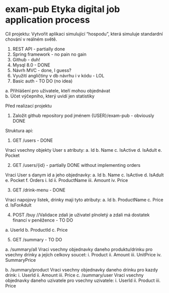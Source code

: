 # exam-pub Etyka digital job application process

Cíl projektu: Vytvořit aplikaci simulující  “hospodu”, která simuluje standardní chování v 
reálném světě. 
 
1. REST API - partially done
2. Spring framework - no pain no gain
3. Github - duh!
4. Mysql 8.0 - DONE
5. Návrh MVC - done, I guess?
6. Využití angličtiny v db návrhu i v kódu - LOL
7. Basic auth  - TO DO (no idea)

  a. Přihlášení pro uživatele, kteří mohou objednávat  
  b. Účet výčepního, který uvidí jen statistiky 
 
Před realizací projektu 
 
1. Založit github repository pod jménem {USER}/exam-pub - obviously DONE
 
Struktura api: 

1. GET /users - DONE

Vraci vsechny objekty User s atributy: 
a. Id 
b. Name 
c. IsActive 
d. IsAdult 
e. Pocket

2. GET /users/{id} - partially DONE without implementing orders

Vraci User s danym id a jeho objednavky: 
a. Id 
b. Name 
c. IsActive 
d. IsAdult 
e. Pocket 
f. Orders 
i. Id 
ii. ProductName 
iii. Amount 
iv. Price

3. GET /drink-menu - DONE

Vraci napojovy listek, drinky maji tyto atributy: 
a. Id 
b. ProductName 
c. Price 
d. IsForAdult 
 
4. POST /buy //Validace zdali je uživatel plnoletý a zdali má dostatek financí v 
peněžence - TO DO

  a. UserId 
  b. ProductId 
  c. Price
  
5. GET /summary  - TO DO

a. /summary/all 
Vraci vsechny objednavky daneho produktu/drinku pro vsechny drinky a jejich 
celkovy soucet: 
  i. Product 
  ii. Amount 
  iii. UnitPrice 
  iv. SummaryPrice


b. /summary/product
Vraci vsechny objednavky daneho drinku pro kazdy drink: 
  i. UserId 
  ii. Amount 
  iii. Price 
c. /summary/user 
Vraci vsechny objednavky daneho uzivatele pro vsechny uzivatele: 
  i. UserId 
  ii. Product 
  iii. Price 
  
 
